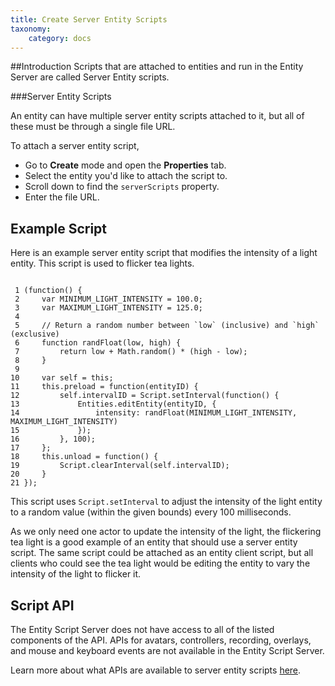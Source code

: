 ```yaml
---
title: Create Server Entity Scripts
taxonomy:
    category: docs
---
```


##Introduction
Scripts that are attached to entities and run in the Entity Server are called Server Entity scripts. 

###Server Entity Scripts

An entity can have multiple server entity scripts attached to it, but all of these must be through a single file URL. 

To attach a server entity script, 
- Go to **Create** mode and open the **Properties** tab. 
- Select the entity you'd like to attach the script to.
- Scroll down to find the `serverScripts` property.
- Enter the file URL. 

## Example Script

Here is an example server entity script that modifies the intensity of a light entity. This script is used to flicker tea lights.

```

 1 (function() {
 2     var MINIMUM_LIGHT_INTENSITY = 100.0;
 3     var MAXIMUM_LIGHT_INTENSITY = 125.0;
 4
 5     // Return a random number between `low` (inclusive) and `high` (exclusive)
 6     function randFloat(low, high) {
 7         return low + Math.random() * (high - low);
 8     }
 9
10     var self = this;
11     this.preload = function(entityID) {
12         self.intervalID = Script.setInterval(function() {
13             Entities.editEntity(entityID, {
14                 intensity: randFloat(MINIMUM_LIGHT_INTENSITY, MAXIMUM_LIGHT_INTENSITY)
15             });
16         }, 100);
17     };
18     this.unload = function() {
19         Script.clearInterval(self.intervalID);
20     }
21 });

```


This script uses `Script.setInterval` to adjust the intensity of the light entity to a random value (within the given bounds) every 100 milliseconds.

As we only need one actor to update the intensity of the light, the flickering tea light is a good example of an entity that should use a server entity script. The same script could be attached as an entity client script, but all clients who could see the tea light would be editing the entity to vary the intensity of the light to flicker it.

## Script API

The Entity Script Server does not have access to all of the listed components of the API. APIs for avatars, controllers, recording, overlays, and mouse and keyboard events are not available in the Entity Script Server.

Learn more about what APIs are available to server entity scripts [here](../../../../api-reference/entities).

